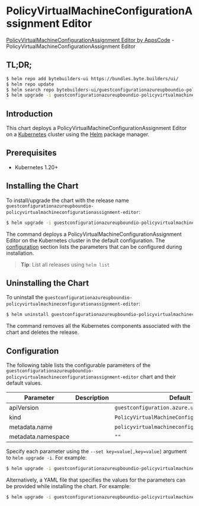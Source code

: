 # PolicyVirtualMachineConfigurationAssignment Editor

[PolicyVirtualMachineConfigurationAssignment Editor by AppsCode](https://byte.builders) - PolicyVirtualMachineConfigurationAssignment Editor

## TL;DR;

```bash
$ helm repo add bytebuilders-ui https://bundles.byte.builders/ui/
$ helm repo update
$ helm search repo bytebuilders-ui/guestconfigurationazureupboundio-policyvirtualmachineconfigurationassignment-editor --version=v0.4.18
$ helm upgrade -i guestconfigurationazureupboundio-policyvirtualmachineconfigurationassignment-editor bytebuilders-ui/guestconfigurationazureupboundio-policyvirtualmachineconfigurationassignment-editor -n default --create-namespace --version=v0.4.18
```

## Introduction

This chart deploys a PolicyVirtualMachineConfigurationAssignment Editor on a [Kubernetes](http://kubernetes.io) cluster using the [Helm](https://helm.sh) package manager.

## Prerequisites

- Kubernetes 1.20+

## Installing the Chart

To install/upgrade the chart with the release name `guestconfigurationazureupboundio-policyvirtualmachineconfigurationassignment-editor`:

```bash
$ helm upgrade -i guestconfigurationazureupboundio-policyvirtualmachineconfigurationassignment-editor bytebuilders-ui/guestconfigurationazureupboundio-policyvirtualmachineconfigurationassignment-editor -n default --create-namespace --version=v0.4.18
```

The command deploys a PolicyVirtualMachineConfigurationAssignment Editor on the Kubernetes cluster in the default configuration. The [configuration](#configuration) section lists the parameters that can be configured during installation.

> **Tip**: List all releases using `helm list`

## Uninstalling the Chart

To uninstall the `guestconfigurationazureupboundio-policyvirtualmachineconfigurationassignment-editor`:

```bash
$ helm uninstall guestconfigurationazureupboundio-policyvirtualmachineconfigurationassignment-editor -n default
```

The command removes all the Kubernetes components associated with the chart and deletes the release.

## Configuration

The following table lists the configurable parameters of the `guestconfigurationazureupboundio-policyvirtualmachineconfigurationassignment-editor` chart and their default values.

|     Parameter      | Description |                         Default                          |
|--------------------|-------------|----------------------------------------------------------|
| apiVersion         |             | <code>guestconfiguration.azure.upbound.io/v1beta1</code> |
| kind               |             | <code>PolicyVirtualMachineConfigurationAssignment</code> |
| metadata.name      |             | <code>policyvirtualmachineconfigurationassignment</code> |
| metadata.namespace |             | <code>""</code>                                          |


Specify each parameter using the `--set key=value[,key=value]` argument to `helm upgrade -i`. For example:

```bash
$ helm upgrade -i guestconfigurationazureupboundio-policyvirtualmachineconfigurationassignment-editor bytebuilders-ui/guestconfigurationazureupboundio-policyvirtualmachineconfigurationassignment-editor -n default --create-namespace --version=v0.4.18 --set apiVersion=guestconfiguration.azure.upbound.io/v1beta1
```

Alternatively, a YAML file that specifies the values for the parameters can be provided while
installing the chart. For example:

```bash
$ helm upgrade -i guestconfigurationazureupboundio-policyvirtualmachineconfigurationassignment-editor bytebuilders-ui/guestconfigurationazureupboundio-policyvirtualmachineconfigurationassignment-editor -n default --create-namespace --version=v0.4.18 --values values.yaml
```
